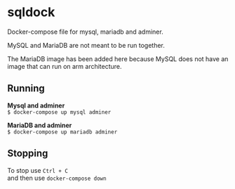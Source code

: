 # sqldock

Docker-compose file for mysql, mariadb and adminer.

MySQL and MariaDB are not meant to be run together.

The MariaDB image has been added here because MySQL does not have an image that can run on arm architecture.

## Running
**Mysql and adminer**  
`$ docker-compose up mysql adminer`

**MariaDB and adminer**  
`$ docker-compose up mariadb adminer`

## Stopping
To stop use `Ctrl + C`  
and then use `docker-compose down`

